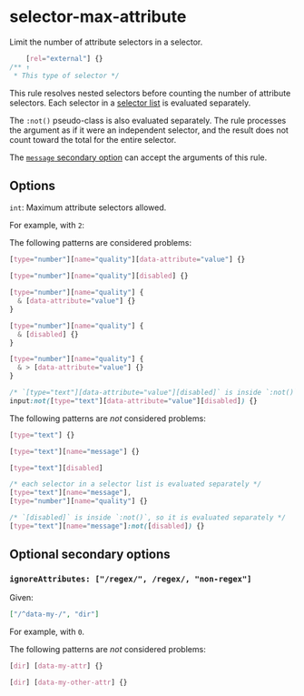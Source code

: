# selector-max-attribute

Limit the number of attribute selectors in a selector.

<!-- prettier-ignore -->
```css
    [rel="external"] {}
/** ↑
 * This type of selector */
```

This rule resolves nested selectors before counting the number of attribute selectors. Each selector in a [selector list](https://www.w3.org/TR/selectors4/#selector-list) is evaluated separately.

The `:not()` pseudo-class is also evaluated separately. The rule processes the argument as if it were an independent selector, and the result does not count toward the total for the entire selector.

The [`message` secondary option](../../../docs/user-guide/configure.md#message) can accept the arguments of this rule.

## Options

`int`: Maximum attribute selectors allowed.

For example, with `2`:

The following patterns are considered problems:

<!-- prettier-ignore -->
```css
[type="number"][name="quality"][data-attribute="value"] {}
```

<!-- prettier-ignore -->
```css
[type="number"][name="quality"][disabled] {}
```

<!-- prettier-ignore -->
```css
[type="number"][name="quality"] {
  & [data-attribute="value"] {}
}
```

<!-- prettier-ignore -->
```css
[type="number"][name="quality"] {
  & [disabled] {}
}
```

<!-- prettier-ignore -->
```css
[type="number"][name="quality"] {
  & > [data-attribute="value"] {}
}
```

<!-- prettier-ignore -->
```css
/* `[type="text"][data-attribute="value"][disabled]` is inside `:not()`, so it is evaluated separately */
input:not([type="text"][data-attribute="value"][disabled]) {}
```

The following patterns are _not_ considered problems:

<!-- prettier-ignore -->
```css
[type="text"] {}
```

<!-- prettier-ignore -->
```css
[type="text"][name="message"] {}
```

<!-- prettier-ignore -->
```css
[type="text"][disabled]
```

<!-- prettier-ignore -->
```css
/* each selector in a selector list is evaluated separately */
[type="text"][name="message"],
[type="number"][name="quality"] {}
```

<!-- prettier-ignore -->
```css
/* `[disabled]` is inside `:not()`, so it is evaluated separately */
[type="text"][name="message"]:not([disabled]) {}
```

## Optional secondary options

### `ignoreAttributes: ["/regex/", /regex/, "non-regex"]`

Given:

```json
["/^data-my-/", "dir"]
```

For example, with `0`.

The following patterns are _not_ considered problems:

<!-- prettier-ignore -->
```css
[dir] [data-my-attr] {}
```

<!-- prettier-ignore -->
```css
[dir] [data-my-other-attr] {}
```
